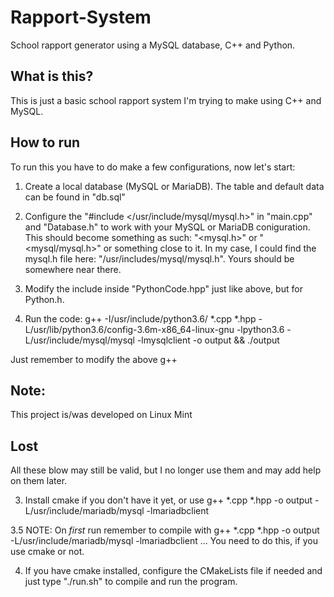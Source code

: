# Rapport-System
School rapport generator using a MySQL database, C++ and Python.

## What is this?
This is just a basic school rapport system I'm trying to make using C++ and MySQL.

## How to run
To run this you have to do make a few configurations, now let's start:

1. Create a local database (MySQL or MariaDB). The table and default data can be found in "db.sql"

2. Configure the "#include </usr/include/mysql/mysql.h>" in "main.cpp" and "Database.h" to work with your MySQL or MariaDB coniguration. This should become something as such: "<mysql.h>" or "<mysql/mysql.h>" or something close to it. In my case, I could find the mysql.h file here: "/usr/includes/mysql/mysql.h". Yours should be somewhere near there.

3. Modify the include inside "PythonCode.hpp" just like above, but for Python.h.

4. Run the code: g++ -I/usr/include/python3.6/ *.cpp *.hpp -L/usr/lib/python3.6/config-3.6m-x86_64-linux-gnu -lpython3.6 -L/usr/include/mysql/mysql -lmysqlclient -o output && ./output 

Just remember to modify the above g++

## Note:
This project is/was developed on Linux Mint

## Lost
All these blow may still be valid, but I no longer use them and may add help on them later.

3. Install cmake if you don't have it yet, or use g++ *.cpp *.hpp -o output -L/usr/include/mariadb/mysql -lmariadbclient

3.5 NOTE: On *first* run remember to compile with g++ *.cpp *.hpp -o output -L/usr/include/mariadb/mysql -lmariadbclient ... You need to do this, if you use cmake or not.

4. If you have cmake installed, configure the CMakeLists file if needed and just type "./run.sh" to compile and run the program.